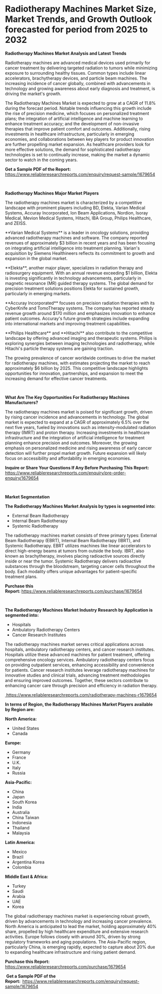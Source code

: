 <p><h1>Radiotherapy Machines Market Size, Market Trends, and Growth Outlook forecasted for period from 2025 to 2032</h1></p><p><strong>Radiotherapy Machines Market Analysis and Latest Trends</strong></p>
<p><p>Radiotherapy machines are advanced medical devices used primarily for cancer treatment by delivering targeted radiation to tumors while minimizing exposure to surrounding healthy tissues. Common types include linear accelerators, brachytherapy devices, and particle beam machines. The increasing incidence of cancer globally, combined with advancements in technology and growing awareness about early diagnosis and treatment, is driving the market's growth.</p><p>The Radiotherapy Machines Market is expected to grow at a CAGR of 11.8% during the forecast period. Notable trends influencing this growth include the rise of precision medicine, which focuses on personalized treatment plans; the integration of artificial intelligence and machine learning to enhance treatment accuracy; and the development of non-invasive therapies that improve patient comfort and outcomes. Additionally, rising investments in healthcare infrastructure, particularly in emerging economies, and collaborations between key players for product innovation are further propelling market expansion. As healthcare providers look for more effective solutions, the demand for sophisticated radiotherapy technologies is set to continually increase, making the market a dynamic sector to watch in the coming years.</p></p>
<p><strong>Get a Sample PDF of the Report:&nbsp;</strong> <a href="https://www.reliableresearchreports.com/enquiry/request-sample/1679654?utm_campaign=3364&utm_medium=2&utm_source=Github&utm_content=ia&utm_term=13042025&utm_id=radiotherapy-machines">https://www.reliableresearchreports.com/enquiry/request-sample/1679654</a></p>
<p>&nbsp;</p>
<p><strong>Radiotherapy Machines Major Market Players</strong></p>
<p><p>The radiotherapy machines market is characterized by a competitive landscape with prominent players including BD, Elekta, Varian Medical Systems, Accuray Incorporated, Ion Beam Applications, Nordion, Isoray Medical, Mevion Medical Systems, Hitachi, IBA Group, Philips Healthcare, and ZEISS. </p><p>**Varian Medical Systems** is a leader in oncology solutions, providing advanced radiotherapy machines and software. The company reported revenues of approximately $3 billion in recent years and has been focusing on integrating artificial intelligence into treatment planning. Varian's acquisition by Siemens Healthineers reflects its commitment to growth and expansion in the global market.</p><p>**Elekta**, another major player, specializes in radiation therapy and radiosurgery equipment. With an annual revenue exceeding $1 billion, Elekta is investing significantly in technology advancements, particularly in magnetic resonance (MR) guided therapy systems. The global demand for precision treatment solutions positions Elekta for sustained growth, particularly in emerging markets.</p><p>**Accuray Incorporated** focuses on precision radiation therapies with its CyberKnife and TomoTherapy systems. The company has reported steady revenue growth around $170 million and emphasizes innovation to enhance patient outcomes. Accuray's future growth strategies include expanding into international markets and improving treatment capabilities.</p><p>**Philips Healthcare** and **Hitachi** also contribute to the competitive landscape by offering advanced imaging and therapeutic systems. Philips is exploring synergies between imaging technologies and radiotherapy, while Hitachi's particle therapy systems are gaining traction.</p><p>The growing prevalence of cancer worldwide continues to drive the market for radiotherapy machines, with estimates projecting the market to reach approximately $6 billion by 2025. This competitive landscape highlights opportunities for innovation, partnerships, and expansion to meet the increasing demand for effective cancer treatments.</p></p>
<p>&nbsp;</p>
<p><strong>What Are The Key Opportunities For Radiotherapy Machines Manufacturers?</strong></p>
<p><p>The radiotherapy machines market is poised for significant growth, driven by rising cancer incidence and advancements in technology. The global market is expected to expand at a CAGR of approximately 6.5% over the next five years, fueled by innovations such as intensity-modulated radiation therapy (IMRT) and proton therapy. Increasing investments in healthcare infrastructure and the integration of artificial intelligence for treatment planning enhance precision and outcomes. Moreover, the growing emphasis on personalized medicine and rising awareness of early cancer detection will further propel market growth. Future expansion will likely focus on accessibility and affordability in emerging economies.</p></p>
<p><strong>Inquire or Share Your Questions If Any Before Purchasing This Report:</strong> <a href="https://www.reliableresearchreports.com/enquiry/pre-order-enquiry/1679654?utm_campaign=3364&utm_medium=2&utm_source=Github&utm_content=ia&utm_term=13042025&utm_id=radiotherapy-machines">https://www.reliableresearchreports.com/enquiry/pre-order-enquiry/1679654</a></p>
<p>&nbsp;</p>
<p><strong>Market Segmentation</strong></p>
<p><strong>The Radiotherapy Machines Market Analysis by types is segmented into:</strong></p>
<p><ul><li>External Beam Radiotherapy</li><li>Internal Beam Radiotherapy</li><li>Systemic Radiotherapy</li></ul></p>
<p><p>The radiotherapy machines market consists of three primary types: External Beam Radiotherapy (EBRT), Internal Beam Radiotherapy (IBRT), and Systemic Radiotherapy. EBRT utilizes machines like linear accelerators to direct high-energy beams at tumors from outside the body. IBRT, also known as brachytherapy, involves placing radioactive sources directly inside or near the tumor. Systemic Radiotherapy delivers radioactive substances through the bloodstream, targeting cancer cells throughout the body. Each modality offers unique advantages for patient-specific treatment plans.</p></p>
<p><strong>Purchase this Report:&nbsp;</strong><a href="https://www.reliableresearchreports.com/purchase/1679654?utm_campaign=3364&utm_medium=2&utm_source=Github&utm_content=ia&utm_term=13042025&utm_id=radiotherapy-machines">https://www.reliableresearchreports.com/purchase/1679654</a></p>
<p>&nbsp;</p>
<p><strong>The Radiotherapy Machines Market Industry Research by Application is segmented into:</strong></p>
<p><ul><li>Hospitals</li><li>Ambulatory Radiotherapy Centers</li><li>Cancer Research Institutes</li></ul></p>
<p><p>The radiotherapy machines market serves critical applications across hospitals, ambulatory radiotherapy centers, and cancer research institutes. Hospitals utilize these advanced machines for patient treatment, offering comprehensive oncology services. Ambulatory radiotherapy centers focus on providing outpatient services, enhancing accessibility and convenience for patients. Cancer research institutes leverage radiotherapy machines for innovative studies and clinical trials, advancing treatment methodologies and ensuring improved outcomes. Together, these sectors contribute to enhancing cancer care through precision and efficiency in radiation therapy.</p></p>
<p><a href="https://www.reliableresearchreports.com/radiotherapy-machines-r1679654?utm_campaign=3364&utm_medium=2&utm_source=Github&utm_content=ia&utm_term=13042025&utm_id=radiotherapy-machines">&nbsp;https://www.reliableresearchreports.com/radiotherapy-machines-r1679654</a></p>
<p><strong>In terms of Region, the Radiotherapy Machines Market Players available by Region are:</strong></p>
<p>
    <p> <strong> North America: </strong>
        <ul>
            <li>United States</li>
            <li>Canada</li>
        </ul>
        </p> 
    <p> <strong> Europe: </strong>
        <ul>
            <li>Germany</li>
            <li>France</li>
            <li>U.K.</li>
            <li>Italy</li>
            <li>Russia</li>
        </ul>
        </p> 
    <p> <strong> Asia-Pacific: </strong>
        <ul>
            <li>China</li>
            <li>Japan</li>
            <li>South Korea</li>
            <li>India</li>
            <li>Australia</li>
            <li>China Taiwan</li>
            <li>Indonesia</li>
            <li>Thailand</li>
            <li>Malaysia</li>
        </ul>
        </p> 
    <p> <strong> Latin America: </strong>
        <ul>
            <li>Mexico</li>
            <li>Brazil</li>
            <li>Argentina Korea</li>
            <li>Colombia</li>
        </ul>
        </p> 
    <p> <strong> Middle East & Africa: </strong>
        <ul>
            <li>Turkey</li>
            <li>Saudi</li>
            <li>Arabia</li>
            <li>UAE</li>
            <li>Korea</li>
        </ul>
    </p>
    </p>
<p><p>The global radiotherapy machines market is experiencing robust growth, driven by advancements in technology and increasing cancer prevalence. North America is anticipated to lead the market, holding approximately 40% share, propelled by high healthcare expenditure and extensive research activities. Europe follows closely with around 30%, driven by strong regulatory frameworks and aging populations. The Asia-Pacific region, particularly China, is emerging rapidly, expected to capture about 20% due to expanding healthcare infrastructure and rising patient demand.</p></p>
<p><strong>Purchase this Report: </strong><a href="https://www.reliableresearchreports.com/purchase/1679654?utm_campaign=3364&utm_medium=2&utm_source=Github&utm_content=ia&utm_term=13042025&utm_id=radiotherapy-machines">https://www.reliableresearchreports.com/purchase/1679654</a></p>
<p>&nbsp;<strong>Get a Sample PDF of the Report:&nbsp;&nbsp;</strong><a href="https://www.reliableresearchreports.com/enquiry/request-sample/1679654?utm_campaign=3364&utm_medium=2&utm_source=Github&utm_content=ia&utm_term=13042025&utm_id=radiotherapy-machines">https://www.reliableresearchreports.com/enquiry/request-sample/1679654</a></p>
<p><strong></strong></p>
<p><p></p><p></p><p></p></p>